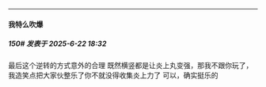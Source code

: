 ﻿
*****

####  我特么吹爆  
##### 150#       发表于 2025-6-22 18:32

最后这个逆转的方式意外的合理
既然横竖都是让炎上丸变强，那我不跟你玩了，我造笑点把大家伙整乐了你不就没得收集炎上力了
可以，确实挺乐的

